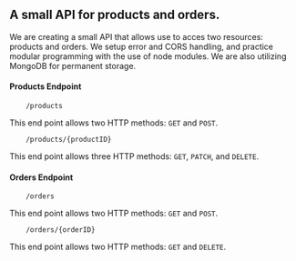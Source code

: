 ## A small API for products and orders.

We are creating a small API that allows use to acces two resources: products and orders. 
We setup error and CORS handling, and practice modular programming with the use of node modules. 
We are also utilizing MongoDB for permanent storage.

#### Products Endpoint

```
    /products
```
This end point allows two HTTP methods: ```GET``` and ```POST```.

```
    /products/{productID}
```
This end point allows three HTTP methods: ```GET```, ```PATCH```, and ```DELETE```.

#### Orders Endpoint

```
    /orders
```
This end point allows two HTTP methods: ```GET``` and ```POST```.

```
    /orders/{orderID}
```
This end point allows two HTTP methods: ```GET``` and ```DELETE```.
